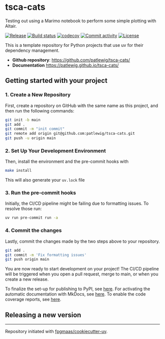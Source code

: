 # tsca-cats

Testing out using a Marimo notebook to perform some simple plotting with Altair.

[![Release](https://img.shields.io/github/v/release/patlewig/tsca-cats)](https://img.shields.io/github/v/release/patlewig/tsca-cats)
[![Build status](https://img.shields.io/github/actions/workflow/status/patlewig/tsca-cats/main.yml?branch=main)](https://github.com/patlewig/tsca-cats/actions/workflows/main.yml?query=branch%3Amain)
[![codecov](https://codecov.io/gh/patlewig/tsca-cats/branch/main/graph/badge.svg)](https://codecov.io/gh/patlewig/tsca-cats)
[![Commit activity](https://img.shields.io/github/commit-activity/m/patlewig/tsca-cats)](https://img.shields.io/github/commit-activity/m/patlewig/tsca-cats)
[![License](https://img.shields.io/github/license/patlewig/tsca-cats)](https://img.shields.io/github/license/patlewig/tsca-cats)

This is a template repository for Python projects that use uv for their dependency management.

- **Github repository**: <https://github.com/patlewig/tsca-cats/>
- **Documentation** <https://patlewig.github.io/tsca-cats/>

## Getting started with your project

### 1. Create a New Repository

First, create a repository on GitHub with the same name as this project, and then run the following commands:

```bash
git init -b main
git add .
git commit -m "init commit"
git remote add origin git@github.com:patlewig/tsca-cats.git
git push -u origin main
```

### 2. Set Up Your Development Environment

Then, install the environment and the pre-commit hooks with

```bash
make install
```

This will also generate your `uv.lock` file

### 3. Run the pre-commit hooks

Initially, the CI/CD pipeline might be failing due to formatting issues. To resolve those run:

```bash
uv run pre-commit run -a
```

### 4. Commit the changes

Lastly, commit the changes made by the two steps above to your repository.

```bash
git add .
git commit -m 'Fix formatting issues'
git push origin main
```

You are now ready to start development on your project!
The CI/CD pipeline will be triggered when you open a pull request, merge to main, or when you create a new release.

To finalize the set-up for publishing to PyPI, see [here](https://fpgmaas.github.io/cookiecutter-uv/features/publishing/#set-up-for-pypi).
For activating the automatic documentation with MkDocs, see [here](https://fpgmaas.github.io/cookiecutter-uv/features/mkdocs/#enabling-the-documentation-on-github).
To enable the code coverage reports, see [here](https://fpgmaas.github.io/cookiecutter-uv/features/codecov/).

## Releasing a new version



---

Repository initiated with [fpgmaas/cookiecutter-uv](https://github.com/fpgmaas/cookiecutter-uv).
